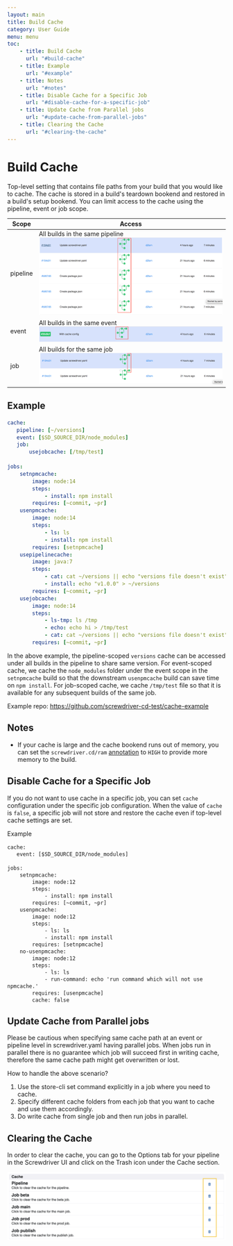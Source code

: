 ```yaml
---
layout: main
title: Build Cache
category: User Guide
menu: menu
toc:
    - title: Build Cache
      url: "#build-cache"
    - title: Example
      url: "#example"
    - title: Notes
      url: "#notes"
    - title: Disable Cache for a Specific Job
      url: "#disable-cache-for-a-specific-job"
    - title: Update Cache from Parallel jobs
      url: "#update-cache-from-parallel-jobs"
    - title: Clearing the Cache
      url: "#clearing-the-cache"
---
```

# Build Cache
Top-level setting that contains file paths from your build that you would like to cache. The cache is stored in a build's teardown bookend and restored in a build's setup bookend. You can limit access to the cache using the pipeline, event or job scope.

| Scope  | Access |
|---|---|
| pipeline  | All builds in the same pipeline ![pipeline-scope](../assets/pipeline-scope.png)  |
| event  | All builds in the same event ![event-scope](../assets/event-scope.png) |
| job  | All builds for the same job ![job-scope](../assets/job-scope.png) |

## Example

```yaml
cache:
   pipeline: [~/versions]
   event: [$SD_SOURCE_DIR/node_modules]
   job:
       usejobcache: [/tmp/test]

jobs:
    setnpmcache:
        image: node:14
        steps:
            - install: npm install
        requires: [~commit, ~pr]
    usenpmcache:
        image: node:14
        steps:
            - ls: ls
            - install: npm install
        requires: [setnpmcache]
    usepipelinecache:
        image: java:7
        steps:
            - cat: cat ~/versions || echo "versions file doesn't exist"
            - install: echo "v1.0.0" > ~/versions
        requires: [~commit, ~pr]
    usejobcache:
        image: node:14
        steps:
            - ls-tmp: ls /tmp
            - echo: echo hi > /tmp/test
            - cat: cat ~/versions || echo "versions file doesn't exist"
        requires: [~commit, ~pr]
```

In the above example, the pipeline-scoped `versions` cache can be accessed under all builds in the pipeline to share same version. For event-scoped cache, we cache the `node_modules` folder under the event scope in the `setnpmcache` build so that the downstream `usenpmcache` build can save time on `npm install`. For job-scoped cache, we cache `/tmp/test` file so that it is available for any subsequent builds of the same job.

Example repo: <https://github.com/screwdriver-cd-test/cache-example>

## Notes
- If your cache is large and the cache bookend runs out of memory, you can set the `screwdriver.cd/ram` [annotation](./annotations) to `HIGH` to provide more memory to the build.

## Disable Cache for a Specific Job
If you do not want to use cache in a specific job, you can set `cache` configuration under the specific job configuration.
When the value of `cache` is `false`, a specific job will not store and restore the cache even if top-level cache settings are set.

Example
```
cache:
   event: [$SD_SOURCE_DIR/node_modules]

jobs:
    setnpmcache:
        image: node:12
        steps:
            - install: npm install
        requires: [~commit, ~pr]
    usenpmcache:
        image: node:12
        steps:
            - ls: ls
            - install: npm install
        requires: [setnpmcache]
    no-usenpmcache:
        image: node:12
        steps:
            - ls: ls
            - run-command: echo 'run command which will not use npmcache.'
        requires: [usenpmcache]
        cache: false
```

## Update Cache from Parallel jobs

Please be cautious when specifying same cache path at an event or pipeline level in screwdriver.yaml having parallel jobs.
When jobs run in parallel there is no guarantee which job will succeed first in writing cache, therefore the same cache path
might get overwritten or lost.

How to handle the above scenario?
1. Use the store-cli set command explicitly in a job where you need to cache.
2. Specify different cache folders from each job that you want to cache and use them accordingly.
3. Do write cache from single job and then run jobs in parallel.

## Clearing the Cache
In order to clear the cache, you can go to the Options tab for your pipeline in the Screwdriver UI and click on the Trash icon under the Cache section.

![Clear cache](../assets/clear-cache.png)
